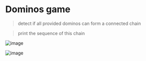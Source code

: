 # Dominos game
 
 > detect if all provided dominos can form a connected chain
 
 > print the sequence of this chain
 
 ![image](https://user-images.githubusercontent.com/101745968/194583148-492e97da-eb81-4c52-9b13-4360cb9c7730.png)

![image](https://user-images.githubusercontent.com/101745968/194584002-9f3d2c58-77c9-4238-a63f-917b2b912ed8.png)
